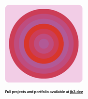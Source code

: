 <a href="https://github.com/jb3/fractal"><img width="256px" src="fractal-20251031-035125.png"/></a>

<sub>**Full projects and portfolio available at [jb3.dev](https://jb3.dev/)**</sub>
